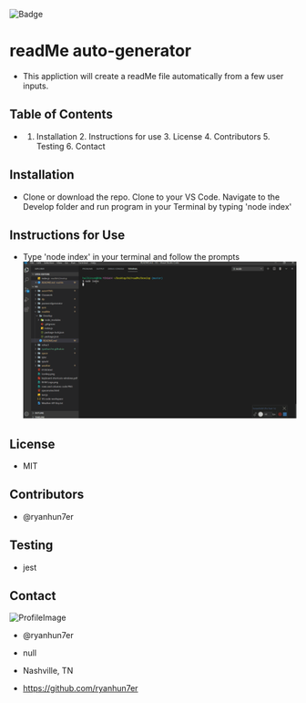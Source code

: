 


![Badge](https://img.shields.io/static/v1?label=License&message=MIT&color=COLOR?style=plastic)



# readMe auto-generator
* This appliction will create a readMe file automatically from a few user inputs.

## Table of Contents
* 1. Installation 2. Instructions for use 3. License 4. Contributors 5. Testing 6. Contact

## Installation
* Clone or download the repo. Clone to your VS Code. Navigate to the Develop folder and run program in your Terminal by typing 'node index'

## Instructions for Use
* Type 'node index' in your terminal and follow the prompts
![gif](Develop/assets/readMe.gif)

## License
* MIT

## Contributors
* @ryanhun7er

## Testing
* jest

## Contact

![ProfileImage](https://avatars0.githubusercontent.com/u/59925546?v=4)

* @ryanhun7er

* null

* Nashville, TN

* https://github.com/ryanhun7er


